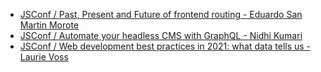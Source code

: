* [JSConf / Past, Present and Future of frontend routing - Eduardo San Martin Morote](https://www.youtube.com/watch?v=u2RgGv8WPN0)
* [JSConf / Automate your headless CMS with GraphQL - Nidhi Kumari](https://www.youtube.com/watch?v=mXTRjDAMaVw)
* [JSConf / Web development best practices in 2021: what data tells us - Laurie Voss](https://www.youtube.com/watch?v=37GUq41zJok)
